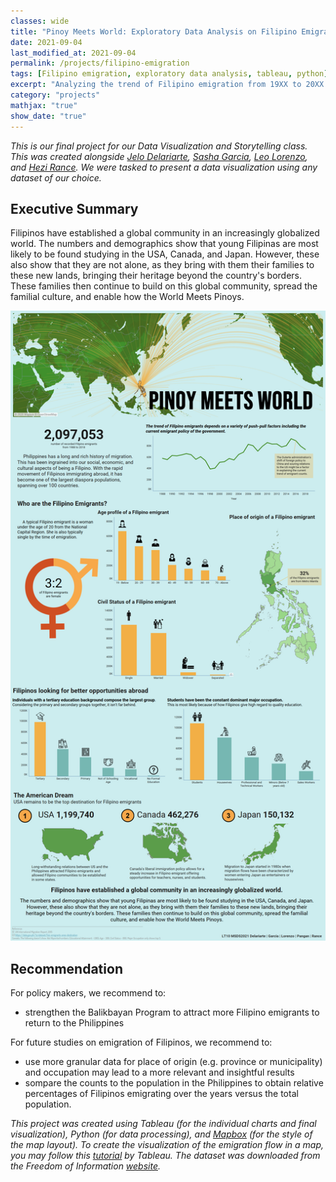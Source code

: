 ```yaml
---
classes: wide
title: "Pinoy Meets World: Exploratory Data Analysis on Filipino Emigration"
date: 2021-09-04
last_modified_at: 2021-09-04
permalink: /projects/filipino-emigration
tags: [Filipino emigration, exploratory data analysis, tableau, python]
excerpt: "Analyzing the trend of Filipino emigration from 19XX to 20XX."
category: "projects"
mathjax: "true"
show_date: "true"
---
```

*This is our final project for our Data Visualization and Storytelling class. This was created alongside [Jelo Delariarte](https://www.linkedin.com/in/jelodelariarte/), [Sasha Garcia](https://www.linkedin.com/in/sharmaineselenegarcia/), [Leo Lorenzo](https://www.linkedin.com/in/leolorenzoii/), and [Hezi Rance](https://www.linkedin.com/in/hezirance/). We were tasked to present a data visualization using any dataset of our choice.*

## Executive Summary
Filipinos have established a global community in an increasingly globalized world.  The numbers and demographics show that young Filipinas are most likely to be found studying in the USA, Canada, and Japan. However, these also show that they are not alone, as they bring with them their families to these new lands, bringing their heritage beyond the country's borders. These families then continue to build on this global community, spread the familial culture, and enable how the World Meets Pinoys.

<img src = '\assets\images\project\LT10FinalViz.png'>

## Recommendation
For policy makers, we recommend to: 
- strengthen the Balikbayan Program to attract more Filipino emigrants to return to the Philippines

For future studies on emigration of Filipinos, we recommend to: 
- use more granular data for place of origin (e.g. province or municipality) and occupation may lead to a more relevant and insightful results
- sompare the counts to the population in the Philippines to obtain relative percentages of Filipinos emigrating over the years versus the total population.

*This project was created using Tableau (for the individual charts and final visualization), Python (for data processing), and [Mapbox](https://www.mapbox.com/) (for the style of the map layout). To create the visualization of the emigration flow in a map, you may follow this [tutorial](https://www.tableau.com/about/blog/2018/8/flights-world-part-ii-how-map-great-circle-routes-newest-tableau-release-92811) by Tableau. The dataset was downloaded from the Freedom of Information [website](https://www.foi.gov.ph/).*
